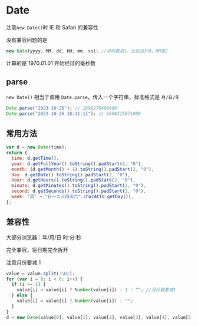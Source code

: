 # Date

注意`new Date()`时 IE 和 Safari 的兼容性

没有兼容问题的是

```js
new Date(yyyy, MM, dd, HH, mm, ss); //月份要减1。比如设3月，MM是2
```

计算的是 1970.01.01 开始经过的毫秒数

## parse

`new Date()` 相当于调用 `Date.parse`，传入一个字符串，标准格式是 `月/日/年`

```js
Date.parse("2023-10-26"); // 1698278400000
Date.parse("2023-10-26 18:11:11"); // 1698315071000
```

## 常用方法

```js
var d = new Date(time);
return {
  time: d.getTime(),
  year: d.getFullYear().toString().padStart(2, "0"),
  month: (d.getMonth() + 1).toString().padStart(2, "0"),
  day: d.getDate().toString().padStart(2, "0"),
  hour: d.getHours().toString().padStart(2, "0"),
  minute: d.getMinutes().toString().padStart(2, "0"),
  second: d.getSeconds().toString().padStart(2, "0"),
  week: "周" + "日一二三四五六".charAt(d.getDay()),
};
```

## 兼容性

大部分浏览器：年/月/日 时:分:秒

完全兼容，将日期完全拆开

注意月份要减 1

```js
value = value.split(/\D/);
for (var i = 0; i < 6; i++) {
  if (i == 1) {
    value[i] = value[i] ? Number(value[i]) - 1 : ""; //月份需要减1
  } else {
    value[i] = value[i] ? Number(value[i]) : "";
  }
}
d = new Date(value[0], value[1], value[2], value[3], value[4], value[5]);
```
